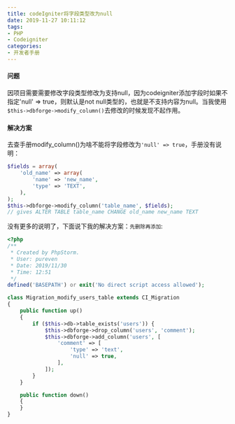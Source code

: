 ```yaml
---
title: codeIgniter将字段类型改为null
date: 2019-11-27 10:11:12
tags:
- PHP
- Codeigniter
categories:
- 开发者手册
---
```


#### 问题 ####

因项目需要需要修改字段类型修改为支持null，因为codeigniter添加字段时如果不指定'null' => true，则默认是not null类型的，也就是不支持内容为null。当我使用`$this->dbforge->modify_column()`去修改的时候发现不起作用。

<!-- more -->

#### 解决方案 ####

去查手册modify_column()为啥不能将字段修改为`'null' => true`，手册没有说明：
```php
$fields = array(
    'old_name' => array(
        'name' => 'new_name',
        'type' => 'TEXT',
    ),
);
$this->dbforge->modify_column('table_name', $fields);
// gives ALTER TABLE table_name CHANGE old_name new_name TEXT
```
没有更多的说明了，下面说下我的解决方案：`先删除再添加`:
```php
<?php
/**
 * Created by PhpStorm.
 * User: pureven
 * Date: 2019/11/30
 * Time: 12:51
 */
defined('BASEPATH') or exit('No direct script access allowed');

class Migration_modify_users_table extends CI_Migration
{
    public function up()
    {
        if ($this->db->table_exists('users')) {
            $this->dbforge->drop_column('users', 'comment');
            $this->dbforge->add_column('users', [
                'comment' => [
                    'type' => 'text',
                    'null' => true,
                ],
            ]);
        }
    }

    public function down()
    {
    }
}
```
